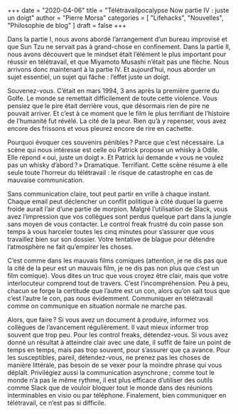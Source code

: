 +++
date        = "2020-04-06"
title       = "Télétravailpocalypse Now partie IV : juste un doigt"
author      = "Pierre Morsa"
categories  = [ "Lifehacks", "Nouvelles", "Philosophie de blog" ]
draft       = false
+++

Dans la partie I, nous avons abordé l’arrangement d’un bureau improvisé et que Sun Tzu ne servait pas à grand-chose en confinement. Dans la partie II, nous avons découvert que le mindset était l’élément le plus important pour réussir en télétravail, et que Miyamoto Musashi n’était pas une flèche. Nous arrivons donc maintenant à la partie IV. Et aujourd’hui, nous aborder un sujet essentiel, un sujet qui fâche : l’effet juste un doigt.

Souvenez-vous. C’était en mars 1994, 3 ans après la première guerre du Golfe. Le monde se remettait difficilement de toute cette violence. Vous pensiez que le pire était derrière vous, que désormais rien de pire ne pouvait arriver. Et c’est à ce moment que le film le plus terrifiant de l’histoire de l’humanité fut révélé. La cité de la peur. Rien qu’à y repenser, vous avez encore des frissons et vous pleurez encore de rire en cachette. 

Pourquoi évoquer ces souvenirs pénibles ? Parce que c’est nécessaire. La scène qui nous intéresse est celle où Patrick propose un whisky à Odile. Elle répond « oui, juste un doigt ». Et Patrick lui demande « vous ne voulez pas un whisky d’abord ? » Dramatique. Terrifiant. Cette scène résume à elle seule toute l’horreur du télétravail : le risque de catastrophe en cas de mauvaise communication.

Sans communication claire, tout peut partir en vrille à chaque instant. Chaque email peut déclencher un conflit politique à côté duquel la guerre froide aurait l’air d’une partie de morpion. Malgré l’utilisation de Slack, vous avez l’impression que vos collègues sont perdus quelque part dans la jungle sans moyen de vous contacter. Le control freak frustré du coin passe son temps à vous harceler toutes les cinq minutes pour s’assurer que vous travaillez bien sur son dossier. Votre tentative de blague pour détendre l’atmosphère ne fait qu’empirer les choses.

C’est comme dans les mauvais films comiques (attention, je ne 
dis pas que la cité de la peur est un mauvais film, je ne dis pas non plus que c’est un film comique). Vous dites un truc que vous croyez être clair, mais que votre interlocuteur comprend tout de travers. C’est l’incompréhension. Peu à peu, chacun se forge la certitude que l’autre est un con, alors qu’on sait tous que c’est l’autre le con, pas nous évidemment. Communiquer en télétravail comme on communique en situation normale ne marche pas.

Alors, que faire ? Si vous avez un document à produire, informez vos collègues de l’avancement régulièrement. Il vaut mieux informer trop souvent que trop peu. Pour les control freaks, détendez-vous. Si vous avez donné un résultat à atteindre clair avec une date, il suffit de faire un point de temps en temps, mais pas trop souvent, pour s’assurer que ça avance. Pour les susceptibles, pareil, détendez-vous, ne prenez pas les choses de manière littérale, pas besoin de se vexer pour la moindre phrase qui vous déplaît. Privilégiez aussi la communication asynchrone ; comme tout le monde n’a pas le même rythme, il est plus efficace d’utiliser des outils comme Slack que de vouloir bloquer tout le monde dans des réunions interminables en visio ou par téléphone. Finalement, bien communiquer en télétravail, ce n’est pas si difficile.

